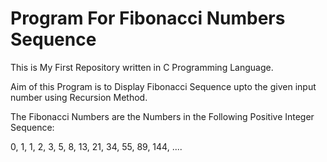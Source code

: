 # Program For Fibonacci Numbers Sequence

This is My First Repository written in C Programming Language.

Aim of this Program is to Display Fibonacci Sequence upto the given input number using Recursion Method.

The Fibonacci Numbers are the Numbers in the Following Positive Integer Sequence:

0, 1, 1, 2, 3, 5, 8, 13, 21, 34, 55, 89, 144, ....
